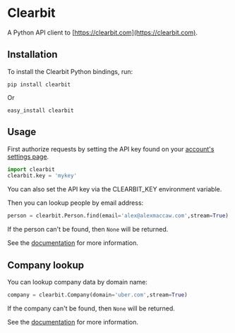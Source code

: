 # Clearbit

A Python API client to [https://clearbit.com](https://clearbit.com).

## Installation

To install the Clearbit Python bindings, run:

    pip install clearbit

Or

    easy_install clearbit

## Usage

First authorize requests by setting the API key found on your [account's settings page](https://clearbit.com/keys).

```python
import clearbit
clearbit.key = 'mykey'
```

You can also set the API key via the CLEARBIT_KEY environment variable.

Then you can lookup people by email address:

```python
person = clearbit.Person.find(email='alex@alexmaccaw.com',stream=True)
```

If the person can't be found, then `None` will be returned.

See the [documentation](https://clearbit.com/docs#person-api) for more information.

## Company lookup

You can lookup company data by domain name:

```python
company = clearbit.Company(domain='uber.com',stream=True)
```

If the company can't be found, then `None` will be returned.

See the [documentation](https://clearbit.com/docs#company-api) for more information.
